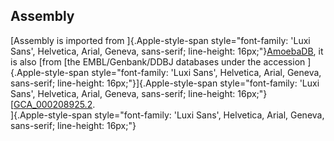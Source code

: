 Assembly
--------

[Assembly is imported from ]{.Apple-style-span
style="font-family: 'Luxi Sans', Helvetica, Arial, Geneva, sans-serif; line-height: 16px;"}[AmoebaDB](http://amoebadb.org/amoeba/ "amoebadb"),
it is also [from [the EMBL/Genbank/DDBJ databases under the accession
]{.Apple-style-span
style="font-family: 'Luxi Sans', Helvetica, Arial, Geneva, sans-serif; line-height: 16px;"}]{.Apple-style-span
style="font-family: 'Luxi Sans', Helvetica, Arial, Geneva, sans-serif; line-height: 16px;"}[[GCA\_000208925.2](http://www.ebi.ac.uk/ena/data/view/GCA_000208925.2).\
]{.Apple-style-span
style="font-family: 'Luxi Sans', Helvetica, Arial, Geneva, sans-serif; line-height: 16px;"}
